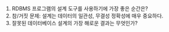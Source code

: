 1. RDBMS 프로그램의 설계 도구를 사용하기에 가장 좋은 순간은?
2. 참/거짓 문제: 설계는 데이터의 일관성, 무결성 정확성에 매우 중요하다.
3. 잘못된 데이터베이스 설계의 가장 해로운 결과는 무엇인가?